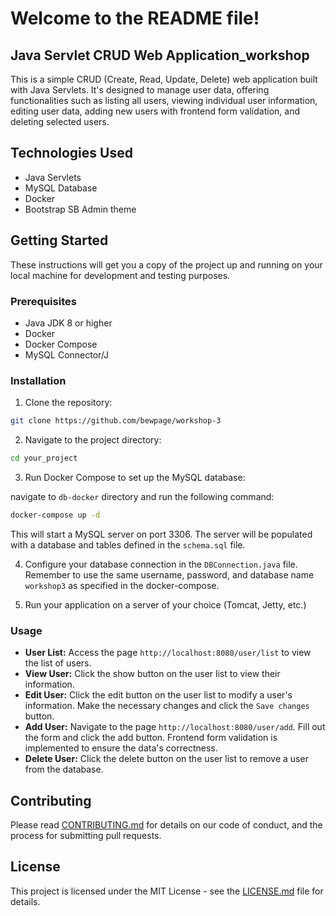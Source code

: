# Welcome to the README file!

## Java Servlet CRUD Web Application_workshop

This is a simple CRUD (Create, Read, Update, Delete) web application built with Java Servlets. It's designed to manage
user data, offering functionalities such as listing all users, viewing individual user information, editing user data,
adding new users with frontend form validation, and deleting selected users.

## Technologies Used

- Java Servlets
- MySQL Database
- Docker
- Bootstrap SB Admin theme

## Getting Started

These instructions will get you a copy of the project up and running on
your local machine for development and testing purposes.

### Prerequisites

- Java JDK 8 or higher
- Docker
- Docker Compose
- MySQL Connector/J

### Installation

1. Clone the repository:

```bash
git clone https://github.com/bewpage/workshop-3
```

2. Navigate to the project directory:

```bash
cd your_project
```

3. Run Docker Compose to set up the MySQL database:

navigate to `db-docker` directory and run the following command:

```bash
docker-compose up -d
```

This will start a MySQL server on port 3306. The server will be populated with a database
and tables defined in the `schema.sql` file.

4. Configure your database connection in the `DBConnection.java` file. Remember to use the same username, password, and
   database name `workshop3` as specified in the docker-compose.

5. Run your application on a server of your choice (Tomcat, Jetty, etc.)

### Usage

- **User List:** Access the page `http://localhost:8080/user/list` to view the list of users.
- **View User:** Click the show button on the user list to view their information.
- **Edit User:** Click the edit button on the user list to modify a user's information. Make the necessary changes and
  click the `Save changes` button.
- **Add User:** Navigate to the page `http://localhost:8080/user/add`. Fill out the form and click the add button.
  Frontend form validation is implemented to ensure the data's correctness.
- **Delete User:** Click the delete button on the user list to remove a user from the database.

## Contributing

Please read [CONTRIBUTING.md](https://gist.github.com/your_username/your_contributing.md) for details on our code of
conduct, and the process for submitting pull requests.

## License

This project is licensed under the MIT License - see the [LICENSE.md](LICENSE.md) file for details.